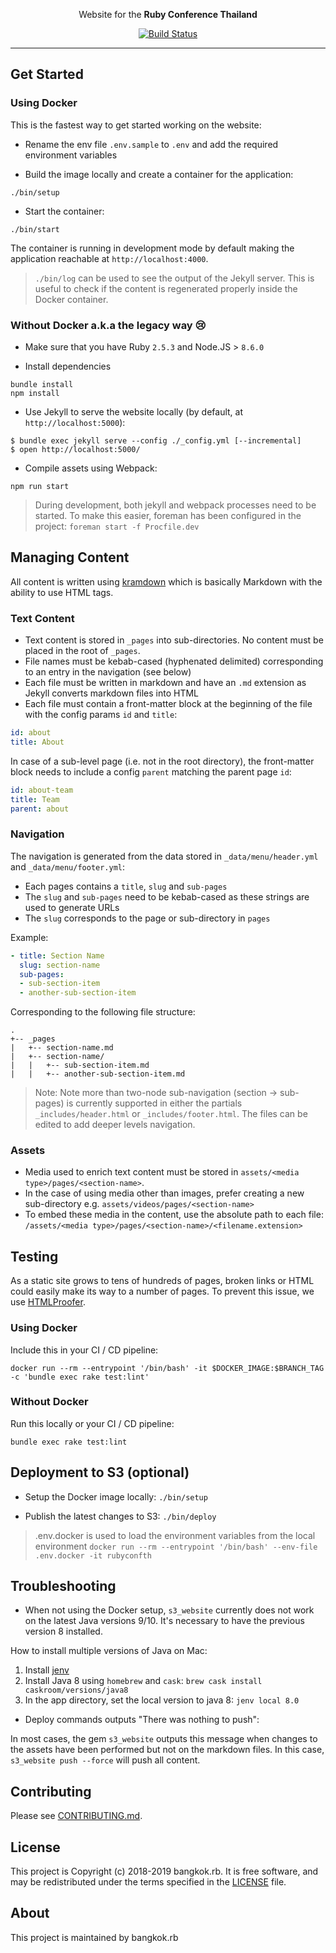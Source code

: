 <p align="center">
   Website for the <strong>Ruby Conference Thailand</strong>
</p>

<p align="center">
    <a href='https://semaphoreci.com/nimble/rubyconfth'> <img src='https://semaphoreci.com/api/v1/nimble/rubyconfth/branches/master/badge.svg' alt='Build Status'></a>
</p>

---

## Get Started

### Using Docker

This is the fastest way to get started working on the website:

* Rename the env file `.env.sample` to `.env` and add the required environment variables

* Build the image locally and create a container for the application: 

```shell
./bin/setup
```

* Start the container:

```shell
./bin/start
```

The container is running in development mode by default making the application reachable at `http://localhost:4000`.

> `./bin/log` can be used to see the output of the Jekyll server. This is useful to check if the content is regenerated 
properly inside the Docker container.

### Without Docker a.k.a the legacy way 😢

* Make sure that you have Ruby `2.5.3` and Node.JS > `8.6.0`

* Install dependencies

```shell
bundle install
npm install
```

* Use Jekyll to serve the website locally (by default, at `http://localhost:5000`):

```shell
$ bundle exec jekyll serve --config ./_config.yml [--incremental]
$ open http://localhost:5000/
```

* Compile assets using Webpack: 

```shell
npm run start
```

> During development, both jekyll and webpack processes need to be started. To make this easier, foreman has been 
configured in the project: `foreman start -f Procfile.dev`

## Managing Content

All content is written using [kramdown](https://kramdown.gettalong.org/) which is basically Markdown with the ability to use HTML tags. 

### Text Content

* Text content is stored in `_pages` into sub-directories. No content must be placed in the root of `_pages`.
* File names must be kebab-cased (hyphenated delimited) corresponding to an entry in the navigation (see below) 
* Each file must be written in markdown and have an `.md` extension as Jekyll converts markdown files into HTML
* Each file must contain a front-matter block at the beginning of the file with the config params `id` and `title`:

```yaml
id: about
title: About
```

In case of a sub-level page (i.e. not in the root directory), the front-matter block needs to include a config `parent` matching the parent page `id`:

```yaml
id: about-team
title: Team
parent: about
```

### Navigation

The navigation is generated from the data stored in `_data/menu/header.yml` and `_data/menu/footer.yml`:

* Each pages contains a `title`, `slug` and `sub-pages`
* The `slug` and `sub-pages` need to be kebab-cased as these strings are used to generate URLs
* The `slug` corresponds to the page or sub-directory in `pages`

Example:

```yaml
- title: Section Name
  slug: section-name
  sub-pages:
  - sub-section-item
  - another-sub-section-item
```

Corresponding to the following file structure:

```ascii
.
+-- _pages
|   +-- section-name.md
|   +-- section-name/
|   |   +-- sub-section-item.md
|   |   +-- another-sub-section-item.md
```

> Note: Note more than two-node sub-navigation (section -> sub-pages) is currently supported in either the partials 
`_includes/header.html` or  `_includes/footer.html`. The files can be edited to add deeper levels navigation.

### Assets

* Media used to enrich text content must be stored in `assets/<media type>/pages/<section-name>`. 
* In the case of using media other than images, prefer creating a new sub-directory e.g. `assets/videos/pages/<section-name>` 
* To embed these media in the content, use the absolute path to each file: `/assets/<media type>/pages/<section-name>/<filename.extension>`

## Testing

As a static site grows to tens of hundreds of pages, broken links or HTML could easily make its way to a number of pages. 
To prevent this issue, we use [HTMLProofer](https://github.com/gjtorikian/html-proofer).

### Using Docker

Include this in your CI / CD pipeline:

```shell
docker run --rm --entrypoint '/bin/bash' -it $DOCKER_IMAGE:$BRANCH_TAG -c 'bundle exec rake test:lint'
```

### Without Docker

Run this locally or your CI / CD pipeline:

```shell
bundle exec rake test:lint
```

## Deployment to S3 (optional)

* Setup the Docker image locally: `./bin/setup`

* Publish the latest changes to S3: `./bin/deploy`

> .env.docker is used to load the environment variables from the local environment `docker run --rm --entrypoint '/bin/bash' --env-file .env.docker -it rubyconfth`

## Troubleshooting

* When not using the Docker setup, `s3_website` currently does not work on the latest Java versions 9/10. It's necessary 
to have the previous version 8 installed.
  
How to install multiple versions of Java on Mac:

1. Install [jenv](http://www.jenv.be/)
2. Install Java 8 using `homebrew` and `cask`: `brew cask install caskroom/versions/java8`
3. In the app directory, set the local version to java 8: `jenv local 8.0`

* Deploy commands outputs "There was nothing to push":

In most cases, the gem `s3_website` outputs this message when changes to the assets have been performed but not on the 
markdown files. In this case, `s3_website push --force` will push all content.

## Contributing

Please see [CONTRIBUTING.md](/CONTRIBUTING.md).

## License

This project is Copyright (c) 2018-2019 bangkok.rb. It is free software,
and may be redistributed under the terms specified in the [LICENSE] file.

[LICENSE]: /LICENSE

## About

This project is maintained by bangkok.rb
